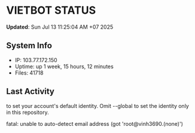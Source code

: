 # VIETBOT STATUS
**Updated**: Sun Jul 13 11:25:04 AM +07 2025

## System Info
- IP: 103.77.172.150
- Uptime: up 1 week, 15 hours, 12 minutes
- Files: 41718

## Last Activity

to set your account's default identity.
Omit --global to set the identity only in this repository.

fatal: unable to auto-detect email address (got 'root@vinh3690.(none)')
